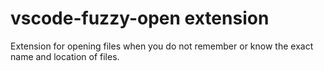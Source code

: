 # vscode-fuzzy-open extension

Extension for opening files when you do not remember or know the exact name and location of files.
